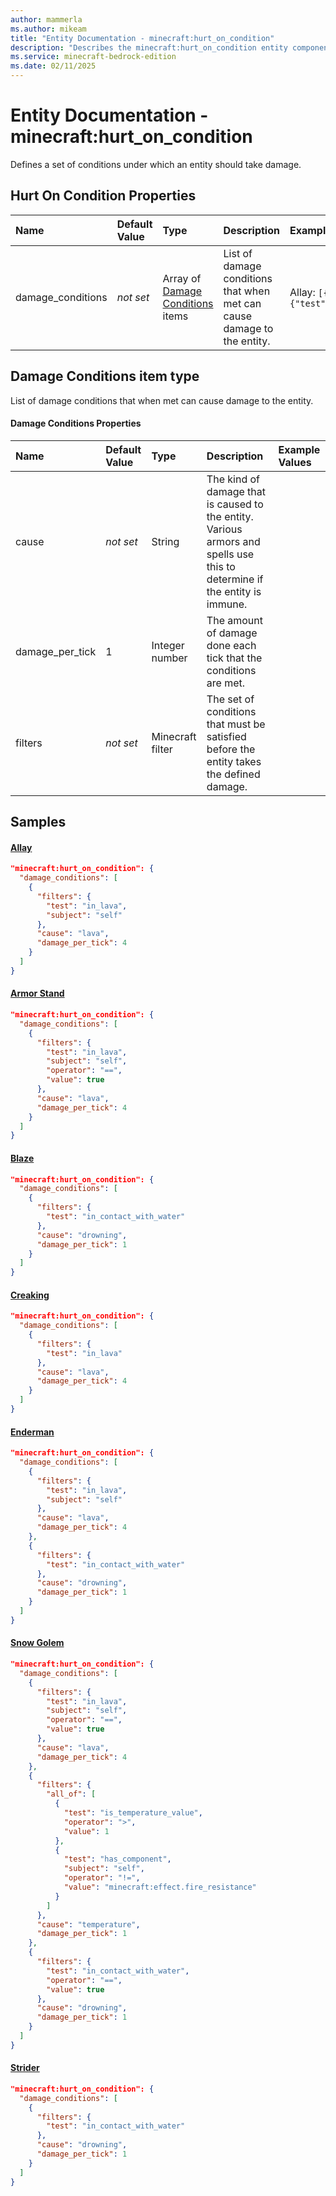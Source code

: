 ```yaml
---
author: mammerla
ms.author: mikeam
title: "Entity Documentation - minecraft:hurt_on_condition"
description: "Describes the minecraft:hurt_on_condition entity component"
ms.service: minecraft-bedrock-edition
ms.date: 02/11/2025 
---
```


# Entity Documentation - minecraft:hurt_on_condition

Defines a set of conditions under which an entity should take damage.


## Hurt On Condition Properties

|Name       |Default Value |Type |Description |Example Values |
|:----------|:-------------|:----|:-----------|:------------- |
| damage_conditions | *not set* | Array of [Damage Conditions](#damage-conditions-item-type) items | List of damage conditions that when met can cause damage to the entity. | Allay: `[{"filters":{"test":"in_lava","subject":"self"},"cause":"lava","damage_per_tick":4}]` | 

## Damage Conditions item type
List of damage conditions that when met can cause damage to the entity.


#### Damage Conditions Properties

|Name       |Default Value |Type |Description |Example Values |
|:----------|:-------------|:----|:-----------|:------------- |
| cause | *not set* | String | The kind of damage that is caused to the entity. Various armors and spells use this to determine if the entity is immune. |  | 
| damage_per_tick | 1 | Integer number | The amount of damage done each tick that the conditions are met. |  | 
| filters | *not set* | Minecraft filter | The set of conditions that must be satisfied before the entity takes the defined damage. |  | 

## Samples

#### [Allay](https://github.com/Mojang/bedrock-samples/tree/preview/behavior_pack/entities/allay.json)


```json
"minecraft:hurt_on_condition": {
  "damage_conditions": [
    {
      "filters": {
        "test": "in_lava",
        "subject": "self"
      },
      "cause": "lava",
      "damage_per_tick": 4
    }
  ]
}
```

#### [Armor Stand](https://github.com/Mojang/bedrock-samples/tree/preview/behavior_pack/entities/armor_stand.json)


```json
"minecraft:hurt_on_condition": {
  "damage_conditions": [
    {
      "filters": {
        "test": "in_lava",
        "subject": "self",
        "operator": "==",
        "value": true
      },
      "cause": "lava",
      "damage_per_tick": 4
    }
  ]
}
```

#### [Blaze](https://github.com/Mojang/bedrock-samples/tree/preview/behavior_pack/entities/blaze.json)


```json
"minecraft:hurt_on_condition": {
  "damage_conditions": [
    {
      "filters": {
        "test": "in_contact_with_water"
      },
      "cause": "drowning",
      "damage_per_tick": 1
    }
  ]
}
```

#### [Creaking](https://github.com/Mojang/bedrock-samples/tree/preview/behavior_pack/entities/creaking.json)


```json
"minecraft:hurt_on_condition": {
  "damage_conditions": [
    {
      "filters": {
        "test": "in_lava"
      },
      "cause": "lava",
      "damage_per_tick": 4
    }
  ]
}
```

#### [Enderman](https://github.com/Mojang/bedrock-samples/tree/preview/behavior_pack/entities/enderman.json)


```json
"minecraft:hurt_on_condition": {
  "damage_conditions": [
    {
      "filters": {
        "test": "in_lava",
        "subject": "self"
      },
      "cause": "lava",
      "damage_per_tick": 4
    },
    {
      "filters": {
        "test": "in_contact_with_water"
      },
      "cause": "drowning",
      "damage_per_tick": 1
    }
  ]
}
```

#### [Snow Golem](https://github.com/Mojang/bedrock-samples/tree/preview/behavior_pack/entities/snow_golem.json)


```json
"minecraft:hurt_on_condition": {
  "damage_conditions": [
    {
      "filters": {
        "test": "in_lava",
        "subject": "self",
        "operator": "==",
        "value": true
      },
      "cause": "lava",
      "damage_per_tick": 4
    },
    {
      "filters": {
        "all_of": [
          {
            "test": "is_temperature_value",
            "operator": ">",
            "value": 1
          },
          {
            "test": "has_component",
            "subject": "self",
            "operator": "!=",
            "value": "minecraft:effect.fire_resistance"
          }
        ]
      },
      "cause": "temperature",
      "damage_per_tick": 1
    },
    {
      "filters": {
        "test": "in_contact_with_water",
        "operator": "==",
        "value": true
      },
      "cause": "drowning",
      "damage_per_tick": 1
    }
  ]
}
```

#### [Strider](https://github.com/Mojang/bedrock-samples/tree/preview/behavior_pack/entities/strider.json)


```json
"minecraft:hurt_on_condition": {
  "damage_conditions": [
    {
      "filters": {
        "test": "in_contact_with_water"
      },
      "cause": "drowning",
      "damage_per_tick": 1
    }
  ]
}
```
